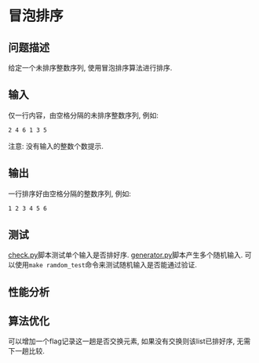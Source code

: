 # 冒泡排序

## 问题描述

给定一个未排序整数序列, 使用冒泡排序算法进行排序.

## 输入

仅一行内容，由空格分隔的未排序整数序列, 例如:

```txt
2 4 6 1 3 5
```

注意: 没有输入的整数个数提示.

## 输出

一行排序好由空格分隔的整数序列, 例如:

```txt
1 2 3 4 5 6
```

## 测试

[check.py](./check.py)脚本测试单个输入是否排好序.
[generator.py](./generator.py)脚本产生多个随机输入.
可以使用`make ramdom_test`命令来测试随机输入是否能通过验证.

## 性能分析

## 算法优化

可以增加一个flag记录这一趟是否交换元素, 如果没有交换则该list已排好序, 无需下一趟比较.
